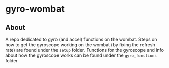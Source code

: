 # gyro-wombat
## About
A repo dedicated to gyro (and accel) functions on the wombat.
Steps on how to get the gyroscope working on the wombat 
(by fixing the refresh rate) are found under the `setup` folder.
Functions for the gyroscope and info about how the gyroscope works
can be found under the `gyro_functions` folder
